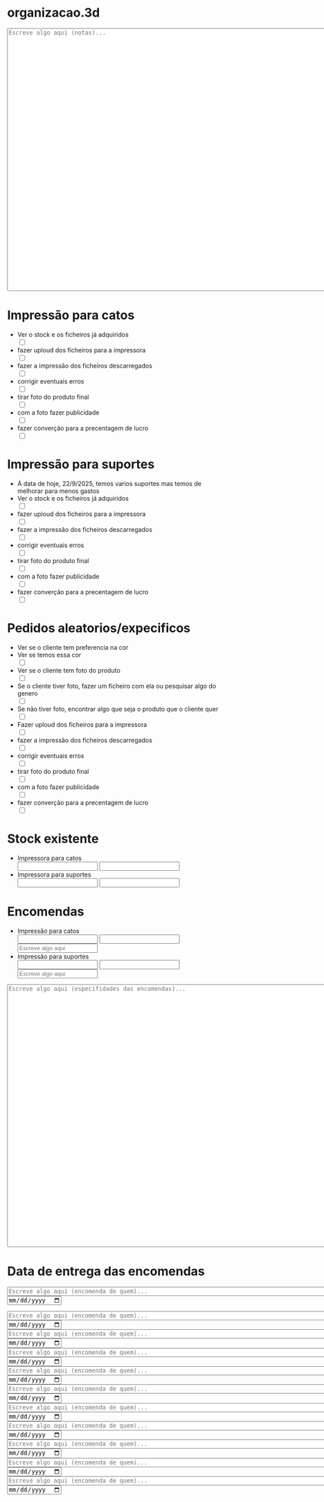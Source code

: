 # organizacao.3d
<!DOCTYPE html>
<html lang = "pt-pt">
    <head>
        <meta charset="UTF-8">
        <title>teste para impressora 3d</title>
        <link rel="stylesheet" href="style.css">
    </head> 
<body>
    <textarea id="caixa1" rows="40" cols="100" placeholder="Escreve algo aqui (notas)..."></textarea>
  
 <h1> Impressão para catos</h1>
    <ul>
        <li> Ver o stock e os ficheiros já adquiridos</li> <input type="checkbox" />
        <li> fazer uploud dos ficheiros para a impressora</li> <input type="checkbox" />
        <li> fazer a impressão dos ficheiros descarregados</li> <input type="checkbox" />
        <li> corrigir eventuais erros</li> <input type="checkbox" />
        <li> tirar foto do produto final</li> <input type="checkbox" />
        <li> com a foto fazer publicidade</li> <input type="checkbox" />
        <li> fazer converção para a precentagem de lucro</li> <input type="checkbox" />
    </ul>
    <h1> Impressão para suportes</h1>
    <ul>
        <li> Á data de hoje, 22/9/2025, temos varios suportes mas temos de melhorar para menos gastos</li>
        <li> Ver o stock e os ficheiros já adquiridos</li> <input type="checkbox" />
        <li> fazer uploud dos ficheiros para a impressora</li> <input type="checkbox" />
        <li> fazer a impressão dos ficheiros descarregados</li> <input type="checkbox" />
        <li> corrigir eventuais erros</li> <input type="checkbox" />
        <li> tirar foto do produto final</li> <input type="checkbox" />
        <li> com a foto fazer publicidade</li> <input type="checkbox" />
        <li> fazer converção para a precentagem de lucro</li> <input type="checkbox" />
    </ul>
    <h1> Pedidos aleatorios/expecificos</h1>
    <ul> 
        <li> Ver se o cliente tem preferencia na cor</li>
        <li> Ver se temos essa cor</li> <input type="checkbox" />
        <li> Ver se o cliente tem foto do produto</li> <input type="checkbox" />
        <li> Se o cliente tiver foto, fazer um ficheiro com ela ou pesquisar algo do genero</li> <input type="checkbox" />
        <li> Se não tiver foto, encontrar algo que seja o produto que o cliente quer</li> <input type="checkbox" />
        <li> Fazer uploud dos ficheiros para a impressora</li> <input type="checkbox" />
        <li> fazer a impressão dos ficheiros descarregados</li> <input type="checkbox" />
        <li> corrigir eventuais erros</li> <input type="checkbox" />
        <li> tirar foto do produto final</li> <input type="checkbox" />
        <li> com a foto fazer publicidade</li> <input type="checkbox" />
        <li> fazer converção para a precentagem de lucro</li> <input type="checkbox" />
    </ul>
        <h1> Stock existente </h1>
    <ul>
        <li> Impressora para catos </li> <input type="tel" /> <input type="number" />
        <li> Impressora para suportes</li> <input type="tel" /> <input type="number" />
    </ul>
    <h1> Encomendas </h1>
    <ul>
        <li>Impressão para catos </li> <input type="tel" /> <input type="number" /> <input type="text" placeholder="Escreve algo aqui">
        <li>Impressão para suportes</li> <input type="tel" /> <input type="number" /> <input type="text" placeholder="Escreve algo aqui">

</ul>
<textarea id="caixa2" rows="40" cols="100" placeholder="Escreve algo aqui (especifidades das encomendas)..."></textarea>

<script>
  const caixa1 = document.getElementById("caixa1");
  const caixa2 = document.getElementById("caixa2");

  // Recuperar texto guardado para cada caixa
  caixa1.value = localStorage.getItem("textoGuardado1") || "";
  caixa2.value = localStorage.getItem("textoGuardado2") || "";

  // Guardar automaticamente quando o utilizador escreve
  caixa1.addEventListener("input", () => {
    localStorage.setItem("textoGuardado1", caixa1.value);
  });

  caixa2.addEventListener("input", () => {
    localStorage.setItem("textoGuardado2", caixa2.value);
  });
</script>

<h1> Data de entrega das encomendas</h1>
<textarea id="caixa3" rows="1" cols="100" placeholder="Escreve algo aqui (encomenda de quem)..."></textarea> <input type="date" id="data1"/>
<script>
  const caixa3 = document.getElementById("caixa3");
    // Recuperar texto guardado para a caixa3
    caixa3.value = localStorage.getItem("textoGuardado3") || "";
    // Guardar automaticamente quando o utilizador escreve
    caixa3.addEventListener("input", () => {
     localStorage.setItem("textoGuardado3", caixa3.value);
      });
</script>
<script>
  // Guardar e restaurar todas as caixas de texto
  document.querySelectorAll("textarea").forEach(textarea => {
    const id = textarea.id;
    if (!id) return; // ignora se não tiver id
    textarea.value = localStorage.getItem(id) || "";
    textarea.addEventListener("input", () => {
      localStorage.setItem(id, textarea.value);
    });
  });

  // Guardar e restaurar todos os inputs de data
  document.querySelectorAll('input[type="date"]').forEach(dateInput => {
    const id = dateInput.id;
    if (!id) return; // ignora se não tiver id
    dateInput.value = localStorage.getItem(id) || "";
    dateInput.addEventListener("input", () => {
      localStorage.setItem(id, dateInput.value);
    });
  });
</script>
<!-- 10 novas caixas de texto + calendários -->
<div id="bloco-extra">
  <textarea id="caixa4" rows="1" cols="100"  placeholder="Escreve algo aqui (encomenda de quem)..."></textarea>
  <input type="date" id="data4">

  <textarea id="caixa5" rows="1" cols="100"  placeholder="Escreve algo aqui (encomenda de quem)..."></textarea>
  <input type="date" id="data5">

  <textarea id="caixa6" rows="1" cols="100"  placeholder="Escreve algo aqui (encomenda de quem)..."></textarea>
  <input type="date" id="data6">

  <textarea id="caixa7" rows="1" cols="100" placeholder="Escreve algo aqui (encomenda de quem)..."></textarea>
  <input type="date" id="data7">

  <textarea id="caixa8" rows="1" cols="100" placeholder="Escreve algo aqui (encomenda de quem)..."></textarea>
  <input type="date" id="data8">

  <textarea id="caixa9" rows="1" cols="100" placeholder="Escreve algo aqui (encomenda de quem)..."></textarea>
  <input type="date" id="data9">

  <textarea id="caixa10" rows="1" cols="100" placeholder="Escreve algo aqui (encomenda de quem)..."></textarea>
  <input type="date" id="data10">

  <textarea id="caixa11" rows="1" cols="100" placeholder="Escreve algo aqui (encomenda de quem)..."></textarea>
  <input type="date" id="data11">

  <textarea id="caixa12" rows="1" cols="100" placeholder="Escreve algo aqui (encomenda de quem)..."></textarea>
  <input type="date" id="data12">

  <textarea id="caixa13" rows="1" cols="100" placeholder="Escreve algo aqui (encomenda de quem)..."></textarea>
  <input type="date" id="data13">
</div>
<script>
  // --- Guardar e restaurar TODAS as caixas de texto ---
  document.querySelectorAll("textarea").forEach(textarea => {
    const id = textarea.id;
    if (!id) return; // ignora se não tiver id
    textarea.value = localStorage.getItem(id) || "";
    textarea.addEventListener("input", () => {
      localStorage.setItem(id, textarea.value);
    });
  });

  // --- Guardar e restaurar TODOS os inputs de data ---
  document.querySelectorAll('input[type="date"]').forEach(dateInput => {
    const id = dateInput.id;
    if (!id) return;
    dateInput.value = localStorage.getItem(id) || "";
    dateInput.addEventListener("input", () => {
      localStorage.setItem(id, dateInput.value);
    });
  });
</script>




</body>


</html>
